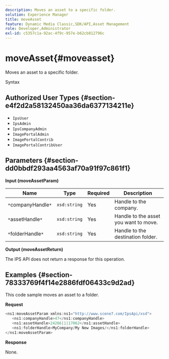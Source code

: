 ```yaml
---
description: Moves an asset to a specific folder.
solution: Experience Manager
title: moveAsset
feature: Dynamic Media Classic,SDK/API,Asset Management
role: Developer,Administrator
exl-id: c5357c1a-92ac-4f9c-957e-b62cb812796c
---
```

# moveAsset{#moveasset}

Moves an asset to a specific folder.

 Syntax 

## Authorized User Types {#section-e4f2d2a58132450aa36da6377134211e}

* `IpsUser` 
* `IpsAdmin` 
* `IpsCompanyAdmin` 
* `ImagePortalAdmin` 
* `ImagePortalContrib` 
* `ImagePortalContribUser`

## Parameters {#section-dd0bbdf293aa4563af70a91f97c861f1}

**Input (moveAssetParam)** 

|  Name  | Type  | Required  | Description  |
|---|---|---|---|
|  `*`companyHandle`*`  | `xsd:string`  | Yes  | Handle to the company.  |
|  `*`assetHandle`*`  | `xsd:string`  | Yes  | Handle to the asset you want to move.  |
|  `*`folderHandle`*`  | `xsd:string`  | Yes  | Handle to the destination folder.  |

**Output (moveAssetReturn)**

The IPS API does not return a response for this operation.

## Examples {#section-78333769f4f14e2886fdf06433c9d2ad}

This code sample moves an asset to a folder.

**Request** 

```java
<ns1:moveAssetParam xmlns:ns1="http://www.scene7.com/IpsApi/xsd">
   <ns1:companyHandle>47</ns1:companyHandle>
   <ns1:assetHandle>24266|1|17062</ns1:assetHandle>
   <ns1:folderHandle>MyCompany/My New Images/</ns1:folderHandle>
</ns1:moveAssetParam>
```

**Response**

None.
